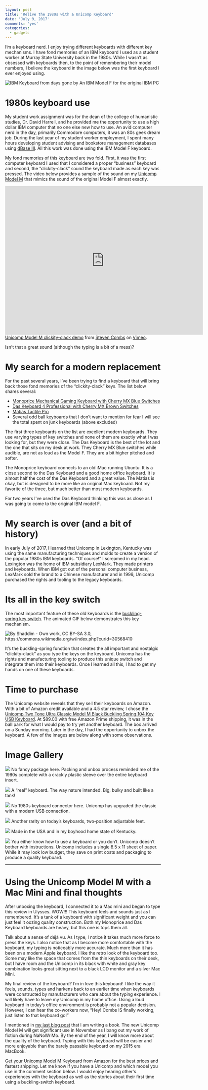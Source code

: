 ```yaml
---
layout: post
title: 'Relive the 1980s with a Unicomp Keyboard'
date: 'July 9, 2017'
comments: 'yes'
categories:
  - gadgets
---
```


I’m a keyboard nerd. I enjoy trying different keyboards with different key mechanisms. I have fond memories of an IBM keyboard I used as a student worker at Murray State University back in the 1980s. While I wasn’t as obsessed with keyboards then, to the point of remembering their model numbers, I believe the keyboard in the image below was the first keyboard I ever enjoyed using.

![][image-1]
An IBM Model F for the original IBM PC

# 1980s keyboard use
My student work assignment was for the dean of the college of humanistic studies, Dr. David Harrell, and he provided me the opportunity to use a high dollar IBM computer that no one else new how to use. An avid computer nerd in the day, primarily Commodore computers, it was an 80s geek dream job. During the last year of my student worker employment, I spent many hours developing student advising and bookstore management databases using [dBase III][1]. All this work was done using the IBM Model F keyboard.

My fond memories of this keyboard are two fold. First, it was the first computer keyboard I used that I considered a proper “business” keyboard and second, the “clickity-clack” sound the keyboard made as each key was pressed. The video below provides a sample of the sound on my [Unicomp Model M][2] that mimics the sound of the original Model F almost exactly.

<iframe src="https://player.vimeo.com/video/224860160" width="640" height="480" frameborder="0" webkitallowfullscreen mozallowfullscreen allowfullscreen></iframe>
<a href="https://vimeo.com/224860160">Unicomp Model M clickity-clack demo</a> from <a href="https://vimeo.com/user20097235">Steven Combs</a> on <a href="https://vimeo.com">Vimeo</a>.

Isn't that a great sound (although the typing is a bit of a mess)? 

# My search for a modern replacement
For the past several years, I’ve been trying to find a keyboard that will bring back those fond memories of the “clickity-clack” keys. The list below shares several:

* [Monoprice Mechanical Gaming Keyboard with Cherry MX Blue Switches][3]
* [Das Keyboard 4 Professional with Cherry MX Brown Switches][4]
* [Matias Tactile Pro][5]
* Several odd ball keyboards that I don’t want to mention for fear I will see the total spent on junk keyboards (above excluded)

The first three keyboards on the list are excellent modern keyboards. They use varying types of key switches and none of them are exactly what I was looking for, but they were close. The Das Keyboard is the best of the lot and the one that sits on my desk at work. They Cherry MX Blue switches while audible, are not as loud as the Model F. They are a bit higher pitched and softer.

The Monoprice keyboard connects to an old iMac running Ubuntu. It is a close second to the Das Keyboard and a good home office keyboard. It is almost half the cost of the Das Keyboard and a great value. The Matias is okay, but is designed to be more like an original Mac keyboard. Not my favorite of the three, but much better than most modern keyboards.

For two years I've used the Das Keyboard thinking this was as close as I was going to come to the original IBM model F.

# My search is over (and a bit of history)
In early July of 2017, I learned that Unicomp in Lexington, Kentucky was using the same manufacturing techniques and molds to create a version of the popular 1980s IBM keyboards. “Of course!” I screamed in my head. Lexington was the home of IBM subsidiary LexMark. They made printers and keyboards. When IBM got out of the personal computer business, LexMark sold the brand to a Chinese manufacturer and in 1996, Unicomp purchased the rights and tooling to the legacy keyboards.

# Its all in the key switch
The most important feature of these old keyboards is the [buckling-spring key switch][6]. The animated GIF below demonstrates this key mechanism.

![][image-2]

It’s the buckling-spring function that creates the all important and nostalgic “clickity-clack” as you type the keys on the keyboard. Unicomp has the rights and manufacturing tooling to produce this unique switch and integrate them into their keyboards. Once I learned all this, I had to get my hands on one of these keyboards.

# Time to purchase
The Unicomp website reveals that they sell their keyboards on Amazon. With a bit of Amazon credit available and a 4.5 star review, I chose the [Unicomp Two Tone Ultra Classic Model M Black Buckling Spring 104 Key USB Keyboard][7]. At $89.00 with free Amazon Prime shipping, it was in the ball park for what I would pay to try yet another keyboard. The box arrived on a Sunday morning. Later in the day, I had the opportunity to unbox the keyboard. A few of the images are below along with some observations.

# Image Gallery

![][image-3]
No fancy package here. Packing and unbox process reminded me of the 1980s complete with a crackly plastic sleeve over the entire keyboard insert.

![][image-4]
A “real” keyboard. The way nature intended. Big, bulky and built like a tank!

![][image-5]
No 1980s keyboard connector here. Unicomp has upgraded the classic with a modern USB connection.

![][image-6]
Another rarity on today’s keyboards, two-position adjustable feet.

![][image-7]
Made in the USA and in my boyhood home state of Kentucky.

![][image-8]
You either know how to use a keyboard or you don’t. Unicomp doesn’t bother with instructions. Unicomp includes a single 8.5 x 11 sheet of paper. While it may look low budget, they save on print costs and packaging to produce a quality keyboard.

---

# Using the Unicomp Model M with a Mac Mini and final thoughts
After unboxing the keyboard, I connected it to a Mac mini and began to type this review in Ulysses. WOW!!! This keyboard feels and sounds just as I remembered. It’s a tank of a keyboard with significant weight and you can just feel it oozing quality construction. Both my Monoprice and Das Keyboard keyboards are heavy, but this one is tops them all.

Talk about a sense of déjà vu. As I type, I notice it takes much more force to press the keys. I also notice that as I become more comfortable with the keyboard, my typing is noticeably more accurate. Much more than it has been on a modern Apple keyboard. I like the retro look of the keyboard too. Some may like the space that comes from the thin keyboards on their desk, but I have room and the Unicomp in its black with white and gray key combination looks great sitting next to a black LCD monitor and a silver Mac Mini.

My final review of the keyboard? I’m in love this keyboard! I like the way it feels, sounds, types and harkens back to an earlier time when keyboards were constructed by manufacturers who care about the typing experience. I will likely have to leave my Unicomp in my home office. Using a loud keyboard in today’s office environment is probably not a popular decision. However, I can hear the co-workers now, “Hey! Combs IS finally working, just listen to that keyboard go!”

I mentioned in [my last blog post][8] that I am writing a book. The new Unicomp Model M will get significant use in November as I bang out my work of fiction during NaNoWriMo. By the end of the year, I will know more about the quality of the keyboard. Typing with this keyboard will be easier and more enjoyable than the barely passable keyboard on my 2015 era MacBook.

[Get your Unicomp Model M Keyboard][9] from Amazon for the best prices and fastest shipping. Let me know if you have a Unicomp and which model you use in the comment section below. I would enjoy hearing other's experiences with the keyboard as well as the stories about their first time using a buckling-switch keyboard.

[1]:	https://en.wikipedia.org/wiki/DBase
[2]:	http://amzn.to/2sDP7XJ
[3]:	http://amzn.to/2sUbV9K
[4]:	http://amzn.to/2twaEo1
[5]:	http://amzn.to/2twnjHQ
[6]:	https://en.wikipedia.org/wiki/Buckling_spring
[7]:	http://amzn.to/2sDP7XJ
[8]:	http://www.stevencombs.com/writing/2017/07/04/book-and-ulysses-timeline.html
[9]:	http://amzn.to/2sDP7XJ

[image-1]:	https://hackadaycom.files.wordpress.com/2016/03/ibm_model_f_xt.png "IBM Keyboard from days gone by"
[image-2]:	https://upload.wikimedia.org/wikipedia/commons/3/3d/Bucklingspring-animation-300ms.gif "By Shaddim - Own work, CC BY-SA 3.0, https://commons.wikimedia.org/w/index.php?curid=30568410"
[image-3]: http://www.stevencombs.com/images/posts/2017-07-09-unicomp/unicomp-1.jpg
[image-4]: http://www.stevencombs.com/images/posts/2017-07-09-unicomp/unicomp-2.jpg
[image-5]: http://www.stevencombs.com/images/posts/2017-07-09-unicomp/unicomp-3.jpg
[image-6]: http://www.stevencombs.com/images/posts/2017-07-09-unicomp/unicomp-4.jpg
[image-7]: http://www.stevencombs.com/images/posts/2017-07-09-unicomp/unicomp-5.jpg
[image-8]: http://www.stevencombs.com/images/posts/2017-07-09-unicomp/unicomp-6.jpg